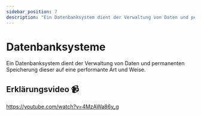 ```yaml
---
sidebar_position: 7
description: "Ein Datenbanksystem dient der Verwaltung von Daten und permanenten Speicherung dieser auf eine performante Art und Weise."
---
```


# Datenbanksysteme

Ein Datenbanksystem dient der Verwaltung von Daten und permanenten Speicherung dieser auf eine performante Art und Weise.

## Erklärungsvideo 📹

https://youtube.com/watch?v=4MzAWa86y_g
